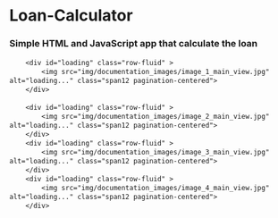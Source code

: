 <!DOCTYPE html>
<html lang="en">
<head>
    <meta charset="UTF-8">
    <meta name="viewport" content="width=device-width, initial-scale=1.0">
</head>
<body>
    <h1>
        Loan-Calculator
        </h1> 
        <h3>
            Simple HTML and JavaScript app that calculate the loan
        </h3>

        <div id="loading" class="row-fluid" >
            <img src="img/documentation_images/image_1_main_view.jpg" alt="loading..." class="span12 pagination-centered">
        </div>
        
        <div id="loading" class="row-fluid" >
            <img src="img/documentation_images/image_2_main_view.jpg" alt="loading..." class="span12 pagination-centered">
        </div>
        <div id="loading" class="row-fluid" >
            <img src="img/documentation_images/image_3_main_view.jpg" alt="loading..." class="span12 pagination-centered">
        </div>
        <div id="loading" class="row-fluid" >
            <img src="img/documentation_images/image_4_main_view.jpg" alt="loading..." class="span12 pagination-centered">
        </div>
</body>
</html>